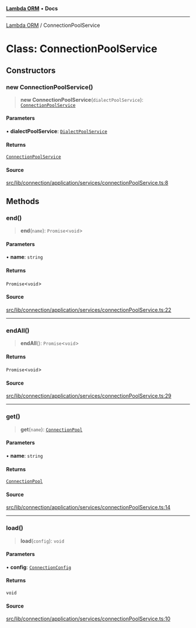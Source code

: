 [**Lambda ORM**](../README.md) • **Docs**

***

[Lambda ORM](../README.md) / ConnectionPoolService

# Class: ConnectionPoolService

## Constructors

### new ConnectionPoolService()

> **new ConnectionPoolService**(`dialectPoolService`): [`ConnectionPoolService`](ConnectionPoolService.md)

#### Parameters

• **dialectPoolService**: [`DialectPoolService`](DialectPoolService.md)

#### Returns

[`ConnectionPoolService`](ConnectionPoolService.md)

#### Source

[src/lib/connection/application/services/connectionPoolService.ts:8](https://github.com/lambda-orm/lambdaorm/blob/676d93b41dadb176245f63ed44eae267d94fa74f/src/lib/connection/application/services/connectionPoolService.ts#L8)

## Methods

### end()

> **end**(`name`): `Promise`\<`void`\>

#### Parameters

• **name**: `string`

#### Returns

`Promise`\<`void`\>

#### Source

[src/lib/connection/application/services/connectionPoolService.ts:22](https://github.com/lambda-orm/lambdaorm/blob/676d93b41dadb176245f63ed44eae267d94fa74f/src/lib/connection/application/services/connectionPoolService.ts#L22)

***

### endAll()

> **endAll**(): `Promise`\<`void`\>

#### Returns

`Promise`\<`void`\>

#### Source

[src/lib/connection/application/services/connectionPoolService.ts:29](https://github.com/lambda-orm/lambdaorm/blob/676d93b41dadb176245f63ed44eae267d94fa74f/src/lib/connection/application/services/connectionPoolService.ts#L29)

***

### get()

> **get**(`name`): [`ConnectionPool`](../interfaces/ConnectionPool.md)

#### Parameters

• **name**: `string`

#### Returns

[`ConnectionPool`](../interfaces/ConnectionPool.md)

#### Source

[src/lib/connection/application/services/connectionPoolService.ts:14](https://github.com/lambda-orm/lambdaorm/blob/676d93b41dadb176245f63ed44eae267d94fa74f/src/lib/connection/application/services/connectionPoolService.ts#L14)

***

### load()

> **load**(`config`): `void`

#### Parameters

• **config**: [`ConnectionConfig`](../interfaces/ConnectionConfig.md)

#### Returns

`void`

#### Source

[src/lib/connection/application/services/connectionPoolService.ts:10](https://github.com/lambda-orm/lambdaorm/blob/676d93b41dadb176245f63ed44eae267d94fa74f/src/lib/connection/application/services/connectionPoolService.ts#L10)
